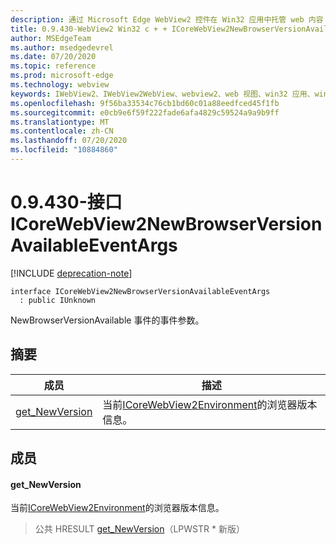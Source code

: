 ```yaml
---
description: 通过 Microsoft Edge WebView2 控件在 Win32 应用中托管 web 内容
title: 0.9.430-WebView2 Win32 c + + ICoreWebView2NewBrowserVersionAvailableEventArgs
author: MSEdgeTeam
ms.author: msedgedevrel
ms.date: 07/20/2020
ms.topic: reference
ms.prod: microsoft-edge
ms.technology: webview
keywords: IWebView2、IWebView2WebView、webview2、web 视图、win32 应用、win32、edge、ICoreWebView2、ICoreWebView2Host、浏览器控件、边缘 html
ms.openlocfilehash: 9f56ba33534c76cb1bd60c01a88eedfced45f1fb
ms.sourcegitcommit: e0cb9e6f59f222fade6afa4829c59524a9a9b9ff
ms.translationtype: MT
ms.contentlocale: zh-CN
ms.lasthandoff: 07/20/2020
ms.locfileid: "10884860"
---
```

# 0.9.430-接口 ICoreWebView2NewBrowserVersionAvailableEventArgs 

[!INCLUDE [deprecation-note](../../includes/deprecation-note.md)]

```
interface ICoreWebView2NewBrowserVersionAvailableEventArgs
  : public IUnknown
```

NewBrowserVersionAvailable 事件的事件参数。

## 摘要

 成员                        | 描述
--------------------------------|---------------------------------------------
[get_NewVersion](#get_newversion) | 当前[ICoreWebView2Environment](ICoreWebView2Environment.md)的浏览器版本信息。

## 成员

#### get_NewVersion 

当前[ICoreWebView2Environment](ICoreWebView2Environment.md)的浏览器版本信息。

> 公共 HRESULT [get_NewVersion](#get_newversion)（LPWSTR * 新版）

